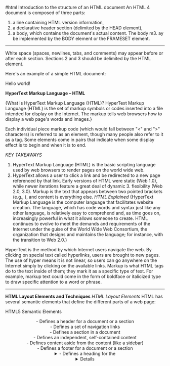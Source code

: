 #html
Introduction to the structure of an HTML document
An HTML 4 document is composed of three parts:

1. a line containing HTML version information,
2. a declarative header section (delimited by the HEAD element),
3. a body, which contains the document's actual content. The body m3. ay be implemented by the BODY element or the FRAMESET element.
****** 

White space (spaces, newlines, tabs, and comments) may appear before or after each section. Sections 2 and 3 should be delimited by the HTML element.

Here's an example of a simple HTML document:

<!DOCTYPE HTML PUBLIC "-//W3C//DTD HTML 4.01//EN"
   "http://www.w3.org/TR/html4/strict.dtd">
<HTML>
   <HEAD>
      <TITLE>My first HTML document</TITLE>
   </HEAD>
   <BODY>
      <P>Hello world!
   </BODY>
</HTML>




**HyperText Markup Language – HTML**

{What Is HyperText Markup Language (HTML)?
HyperText Markup Language (HTML) is the set of markup symbols or codes inserted into a file intended for display on the Internet. The markup tells web browsers how to display a web page's words and images.}


Each individual piece markup code (which would fall between "<" and ">" characters) is referred to as an element, though many people also refer to it as a tag. Some elements come in pairs that indicate when some display effect is to begin and when it is to end.


*KEY TAKEAWAYS*
1. HyperText Markup Language (HTML) is the basic scripting language used by web browsers to render pages on the world wide web.
2. HyperText allows a user to click a link and be redirected to a new page referenced by that link.
Early versions of HTML were static (Web 1.0), while newer iterations feature a great deal of dynamic 3. flexibility (Web 2.0, 3.0).
Markup is the text that appears between two pointed brackets (e.g., <footnote>), and content is everything else.
*HTML Explained*
{HyperText Markup Language is the computer language that facilitates website creation. The language, which has code words and syntax just like any other language, is relatively easy to comprehend and, as time goes on, increasingly powerful in what it allows someone to create. HTML continues to evolve to meet the demands and requirements of the Internet under the guise of the World Wide Web Consortium, the organization that designs and maintains the language; for instance, with the transition to Web 2.0.}

HyperText is the method by which Internet users navigate the web. By clicking on special text called hyperlinks, users are brought to new pages. The use of hyper means it is not linear, so users can go anywhere on the Internet simply by clicking on the available links. Markup is what HTML tags do to the text inside of them; they mark it as a specific type of text. For example, markup text could come in the form of boldface or italicized type to draw specific attention to a word or phrase.

*******

**HTML Layout Elements and Techniques**
*HTML Layout Elements*
HTML has several semantic elements that define the different parts of a web page:

HTML5 Semantic Elements	
<header> - Defines a header for a document or a section
<nav> - Defines a set of navigation links
<section> - Defines a section in a document
<article> - Defines an independent, self-contained content
<aside> - Defines content aside from the content (like a sidebar)
<footer> - Defines a footer for a document or a section
<details> - Defines additional details that the user can open and close on demand
<summary> - Defines a heading for the <details> element
You can read more about semantic elements in our HTML Semantics chapter.

*HTML Layout Techniques*
There are four different techniques to create multicolumn layouts. Each technique has its pros and cons:

1. CSS framework
2. CSS float property
3. CSS flexbox
4. CSS grid

**PROCESS & DESIGN**
*steps to design a website requires 7 steps:*

1. Goal identification: Where I work with the client to determine what goals the new website needs to fulfill. I.e., what its purpose is.
2. Scope definition: Once we know the site's goals, we can define the scope of the project. I.e., what web pages and features the site requires to fulfill the goal, and the timeline for building those out.
3. Sitemap and wireframe creation: With the scope well-defined, we can start digging into the sitemap, defining how the content and features we defined in scope definition will interrelate.
4. Content creation: Now that we have a bigger picture of the site in mind, we can start creating content for the individual pages, always keeping search engine optimization (SEO) in mind to help keep pages focused on a single topic. It's vital that you have real content to work with for our next stage:
5. Visual elements: With the site architecture and some content in place, we can start working on the visual brand. Depending on the client, this may already be well-defined, but you might also be defining the visual style from the ground up. Tools like style tiles, moodboards, and element collages can help with this process.
6. Testing: By now, you've got all your pages and defined how they display to the site visitor, so it's time to make sure it all works. Combine manual browsing of the site on a variety of devices with automated site crawlers to identify everything from user experience issues to simple broken links.
7. Launch: Once everything's working beautifully, it's time to plan and execute your site launch! This should include planning both launch timing and communication strategies — i.e., when will you launch and how will you let the world know? After that, it's time to break out the bubbly.

## javasicript

{JavaScript was developed by Brendan Eich in 1995, which appeared in Netscape, a popular browser of that time. The language was initially called LiveScript and was later renamed JavaScript. There are many programmers who think that JavaScript and Java are the same. In fact, JavaScript and Java are very much unrelated.}

*The ABC of Programming*:
ABC is an interactive programming language and environment for personal computing, originally intended as a good replacement for BASIC. It was designed by first doing a task analysis of the programming task.

ABC is easy to learn (an hour or so for someone who has already programmed), and yet easy to use. Originally intended as a language for beginners, it has evolved into a powerful tool for beginners and experts alike.

Here is an example function words to collect the set of all words in a document:

   HOW TO RETURN words document:
      PUT {} IN collection
      FOR line IN document:
         FOR word IN split line:
            IF word not.in collection:
               INSERT word IN collection
      RETURN collection
Some features of the language:

a powerful collection of only 5 data types that can easily be combined
strong typing, yet without declarations
no limitations (such as max int), apart from sheer exhaustion of memory
refinements to support top-down programming
nesting by indentation
programs typically one fourth or one fifth the size of the equivalent Pascal or C.
Some features of the environment:

no need for files: procedures and functions and global variables remain after logging out
one consistent face is shown to the user at all times, whether executing commands, editing, or entering input to a program
generalized undo mechanism.
